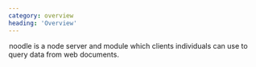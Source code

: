 ```yaml
---
category: overview
heading: 'Overview'
---
```


&#8202;<span class="project-name">noodle</span> is a node server and module 
which clients individuals can use to query data from web documents.